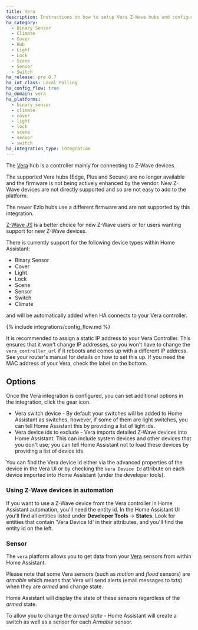 ```yaml
---
title: Vera
description: Instructions on how to setup Vera Z-Wave hubs and configure devices within Home Assistant.
ha_category:
  - Binary Sensor
  - Climate
  - Cover
  - Hub
  - Light
  - Lock
  - Scene
  - Sensor
  - Switch
ha_release: pre 0.7
ha_iot_class: Local Polling
ha_config_flow: true
ha_domain: vera
ha_platforms:
  - binary_sensor
  - climate
  - cover
  - light
  - lock
  - scene
  - sensor
  - switch
ha_integration_type: integration
---
```


The [Vera](https://getvera.com/) hub is a controller mainly for connecting to Z-Wave devices. 

The supported Vera hubs (Edge, Plus and Secure) are no longer available and the firmware is not being actively enhanced by the vendor. New Z-Wave devices are not directly supported and so are not easy to add to the platform.

The newer Ezlo hubs use a different firmware and are not supported by this integration.

[Z-Wave JS](/integrations/zwave_js/) is a better choice for new Z-Wave users or for users wanting support for new Z-Wave devices.

There is currently support for the following device types within Home Assistant:

- Binary Sensor
- Cover
- Light
- Lock
- Scene
- Sensor
- Switch
- Climate

and will be automatically added when HA connects to your Vera controller.

{% include integrations/config_flow.md %}

<div class='note'>

  It is recommended to assign a static IP address to your Vera Controller. This ensures that it won't change IP addresses, so you won't have to change the `vera_controller_url` if it reboots and comes up with a different IP address. See your router's manual for details on how to set this up. If you need the MAC address of your Vera, check the label on the bottom.

</div>

## Options
Once the Vera integration is configured, you can set additional options in the integration, click the gear icon.

- Vera switch device - By default your switches will be added to Home Assistant as switches, however, if some of them are light switches, you can tell Home Assistant this by providing a list of light ids.
- Vera device ids to exclude - Vera imports detailed Z-Wave devices into Home Assistant. This can include system devices and other devices that you don't use; you can tell Home Assistant not to load these devices by providing a list of device ids.

You can find the Vera device id either via the advanced properties of the device in the Vera UI or by checking the `Vera Device Id` attribute on each device imported into Home Assistant (under the developer tools).

### Using Z-Wave devices in automation

If you want to use a Z-Wave device from the Vera controller in Home Assistant automation, you'll need the entity id. In the Home Assistant UI you'll find all entities listed under **Developer Tools** -> **States**. Look for entities that contain 'Vera Device Id' in their attributes, and you'll find the entity id on the left.

### Sensor

The `vera` platform allows you to get data from your [Vera](https://getvera.com/) sensors from within Home Assistant.

Please note that some Vera sensors (such as _motion_ and _flood_  sensors) are _armable_ which means that Vera will send alerts (email messages to txts) when they are _armed_ and change state.

Home Assistant will display the state of these sensors regardless of the _armed_ state.

To allow you to change the _armed state_ - Home Assistant will create a switch as well as a sensor for each _Armable_ sensor.
